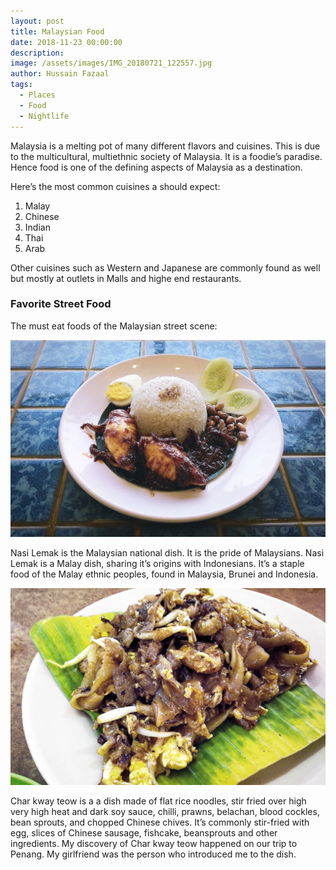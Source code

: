 ```yaml
---
layout: post
title: Malaysian Food
date: 2018-11-23 00:00:00
description:
image: /assets/images/IMG_20180721_122557.jpg
author: Hussain Fazaal
tags:
  - Places
  - Food
  - Nightlife
---
```


Malaysia is a melting pot of many different flavors and cuisines. This is due to the multicultural, multiethnic society of Malaysia. It is a foodie’s paradise. Hence food is one of the defining aspects of Malaysia as a destination.

Here’s the most common cuisines a should expect:

1. Malay
2. Chinese
3. Indian
4. Thai
5. Arab

Other cuisines such as Western and Japanese are commonly found as well but mostly at outlets in Malls and highe end restaurants.

### Favorite Street Food

The must eat foods of the Malaysian street scene:

![Nasi Lemak](/assets/images/nasi-lemak.jpg)

Nasi Lemak is the Malaysian national dish. It is the pride of Malaysians. Nasi Lemak is a Malay dish, sharing it’s origins with Indonesians. It’s a staple food of the Malay ethnic peoples, found in Malaysia, Brunei and Indonesia.

![Char Kway Teow](/assets/images/char-kar-teow.jpg)

Char kway teow is a a dish made of flat rice noodles, stir fried over high very high heat and dark soy sauce, chilli, prawns, belachan, blood cockles, bean sprouts, and chopped Chinese chives. It’s commonly stir-fried with egg, slices of Chinese sausage, fishcake, beansprouts and other ingredients. My discovery of Char kway teow happened on our trip to Penang. My girlfriend was the person who introduced me to the dish.
